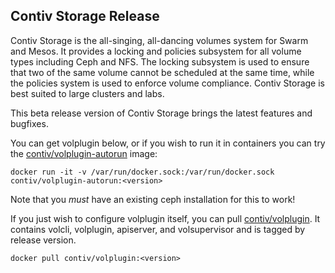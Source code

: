 ## Contiv Storage Release <version>

Contiv Storage is the all-singing, all-dancing volumes system for Swarm and
Mesos. It provides a locking and policies subsystem for all volume types
including Ceph and NFS. The locking subsystem is used to ensure that two of the
same volume cannot be scheduled at the same time, while the policies system is
used to enforce volume compliance. Contiv Storage is best suited to large
clusters and labs.

This beta release version of Contiv Storage brings the latest features and
bugfixes.

<release notes>

You can get volplugin below, or if you wish to run it in containers you can try
the [contiv/volplugin-autorun](https://hub.docker.com/r/contiv/volplugin-autorun) image:

```
docker run -it -v /var/run/docker.sock:/var/run/docker.sock contiv/volplugin-autorun:<version>
```

Note that you *must* have an existing ceph installation for this to work!

If you just wish to configure volplugin itself, you can pull
[contiv/volplugin](https://hub.docker.com/r/contiv/volplugin). It contains
volcli, volplugin, apiserver, and volsupervisor and is tagged by release
version.

```
docker pull contiv/volplugin:<version>
```
